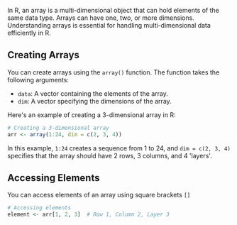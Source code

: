 In R, an array is a multi-dimensional object that can hold elements of the same data type. Arrays can have one, two, or more dimensions. Understanding arrays is essential for handling multi-dimensional data efficiently in R.
## Creating Arrays
You can create arrays using the `array()` function. The function takes the following arguments:

- `data`: A vector containing the elements of the array.
- `dim`: A vector specifying the dimensions of the array.

Here's an example of creating a 3-dimensional array in R:
```r
# Creating a 3-dimensional array
arr <- array(1:24, dim = c(2, 3, 4))
```
In this example, `1:24` creates a sequence from 1 to 24, and `dim = c(2, 3, 4)` specifies that the array should have 2 rows, 3 columns, and 4 'layers'.

## Accessing Elements
You can access elements of an array using square brackets `[]`
```r
# Accessing elements
element <- arr[1, 2, 3]  # Row 1, Column 2, Layer 3
```
